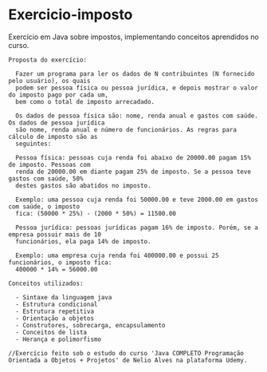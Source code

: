 # Exercicio-imposto

  Exercício em Java sobre impostos, implementando conceitos aprendidos no curso.

    Proposta do exercício:

      Fazer um programa para ler os dados de N contribuintes (N fornecido pelo usuário), os quais
      podem ser pessoa física ou pessoa jurídica, e depois mostrar o valor do imposto pago por cada um,
      bem como o total de imposto arrecadado.

      Os dados de pessoa física são: nome, renda anual e gastos com saúde. Os dados de pessoa jurídica
      são nome, renda anual e número de funcionários. As regras para cálculo de imposto são as
      seguintes:

      Pessoa física: pessoas cuja renda foi abaixo de 20000.00 pagam 15% de imposto. Pessoas com
      renda de 20000.00 em diante pagam 25% de imposto. Se a pessoa teve gastos com saúde, 50%
      destes gastos são abatidos no imposto.

      Exemplo: uma pessoa cuja renda foi 50000.00 e teve 2000.00 em gastos com saúde, o imposto
      fica: (50000 * 25%) - (2000 * 50%) = 11500.00

      Pessoa jurídica: pessoas jurídicas pagam 16% de imposto. Porém, se a empresa possuir mais de 10
      funcionários, ela paga 14% de imposto.

      Exemplo: uma empresa cuja renda foi 400000.00 e possui 25 funcionários, o imposto fica:
      400000 * 14% = 56000.00

    Conceitos utilizados:

      - Sintaxe da linguagem java
      - Estrutura condicional
      - Estrutura repetitiva
      - Orientação a objetos
      - Construtores, sobrecarga, encapsulamento
      - Conceitos de lista
      - Herança e polimorfismo

    //Exercício feito sob o estudo do curso 'Java COMPLETO Programação Orientada a Objetos + Projetos' de Nelio Alves na plataforma Udemy.
